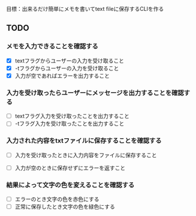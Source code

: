 目標：出来るだけ簡単にメモを書いてtext fileに保存するCLIを作る

## TODO

### メモを入力できることを確認する
- [x] textフラグからユーザーの入力を受け取ること
- [x] -tフラグからユーザーの入力を受け取ること
- [x] 入力が空であればエラーを出力すること

### 入力を受け取ったらユーザーにメッセージを出力することを確認する
- [ ] textフラグ入力を受け取ったことを出力すること
- [ ] -tフラグ入力を受け取ったことを出力すること

### 入力された内容をtxtファイルに保存することを確認する
- [ ] 入力を受け取ったときに入力内容をファイルに保存すること
- [ ] 入力が空のときに保存せずにエラーを返すこと


### 結果によって文字の色を変えることを確認する
- [ ] エラーのとき文字の色を赤色にする
- [ ] 正常に保存したとき文字の色を緑色にする